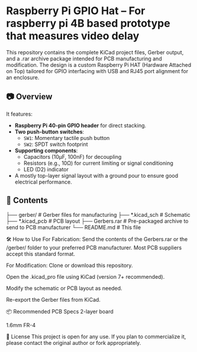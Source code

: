 # Raspberry Pi GPIO Hat – For raspberry pi 4B based prototype that measures video delay

This repository contains the complete KiCad project files, Gerber output, and a .rar archive package intended for PCB manufacturing and modification. The design is a custom Raspberry Pi HAT (Hardware Attached on Top) tailored for GPIO interfacing with USB and RJ45 port alignment for an enclosure.

## 📷 Overview
 It features:
 
- **Raspberry Pi 40-pin GPIO header** for direct stacking.
- **Two push-button switches**:
  - `SW1`: Momentary tactile push button
  - `SW2`: SPDT switch footprint
- **Supporting components**:
  - Capacitors (10µF, 100nF) for decoupling
  - Resistors (e.g., 10Ω) for current limiting or signal conditioning
  - LED (D2) indicator
- A mostly top-layer signal layout with a ground pour to ensure good electrical performance.

## 📁 Contents
├── gerber/ # Gerber files for manufacturing
├── *.kicad_sch # Schematic
├── *.kicad_pcb # PCB layout
├── Gerbers.rar # Pre-packaged archive to send to PCB manufacturer
└── README.md # This file

🛠️ How to Use
For Fabrication:
Send the contents of the Gerbers.rar or the /gerber/ folder to your preferred PCB manufacturer. Most PCB suppliers accept this standard format.

For Modification:
Clone or download this repository.

Open the .kicad_pro file using KiCad (version 7+ recommended).

Modify the schematic or PCB layout as needed.

Re-export the Gerber files from KiCad.

📦 Recommended PCB Specs
2-layer board

1.6mm FR-4

📄 License
This project is open for any use. If you plan to commercialize it, please contact the original author or fork appropriately.
